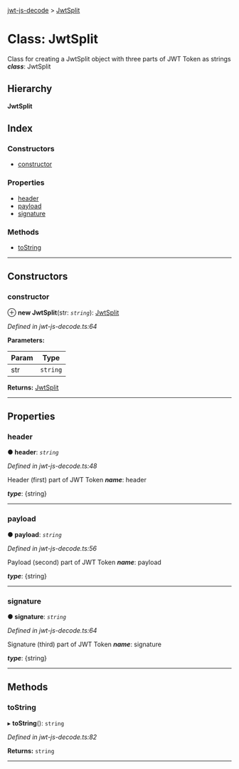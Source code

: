 [jwt-js-decode](../README.md) > [JwtSplit](../classes/jwtsplit.md)

# Class: JwtSplit

Class for creating a JwtSplit object with three parts of JWT Token as strings
*__class__*: JwtSplit

## Hierarchy

**JwtSplit**

## Index

### Constructors

* [constructor](jwtsplit.md#constructor)

### Properties

* [header](jwtsplit.md#header)
* [payload](jwtsplit.md#payload)
* [signature](jwtsplit.md#signature)

### Methods

* [toString](jwtsplit.md#tostring)

---

## Constructors

<a id="constructor"></a>

###  constructor

⊕ **new JwtSplit**(str: *`string`*): [JwtSplit](jwtsplit.md)

*Defined in jwt-js-decode.ts:64*

**Parameters:**

| Param | Type |
| ------ | ------ |
| str | `string` |

**Returns:** [JwtSplit](jwtsplit.md)

___

## Properties

<a id="header"></a>

###  header

**● header**: *`string`*

*Defined in jwt-js-decode.ts:48*

Header (first) part of JWT Token
*__name__*: header

*__type__*: {string}

___
<a id="payload"></a>

###  payload

**● payload**: *`string`*

*Defined in jwt-js-decode.ts:56*

Payload (second) part of JWT Token
*__name__*: payload

*__type__*: {string}

___
<a id="signature"></a>

###  signature

**● signature**: *`string`*

*Defined in jwt-js-decode.ts:64*

Signature (third) part of JWT Token
*__name__*: signature

*__type__*: {string}

___

## Methods

<a id="tostring"></a>

###  toString

▸ **toString**(): `string`

*Defined in jwt-js-decode.ts:82*

**Returns:** `string`

___

